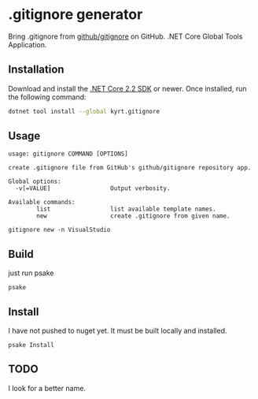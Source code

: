 # .gitignore generator

Bring .gitignore from [github/gitignore](https://github.com/github/gitignore) on GitHub. .NET Core Global Tools
Application.

## Installation

Download and install the [.NET Core 2.2 SDK](https://www.microsoft.com/net/download) or newer. Once installed, run the following command:

```bash
dotnet tool install --global kyrt.gitignore
```

## Usage

```powesehll
usage: gitignore COMMAND [OPTIONS]

create .gitignore file from GitHub's github/gitignore repository app.

Global options:
  -v[=VALUE]                 Output verbosity.

Available commands:
        list                 list available template names.
        new                  create .gitignore from given name.
```

```powesehll
gitignore new -n VisualStudio
```

## Build

just run psake

```powesehll
psake
```

## Install

I have not pushed to nuget yet. It must be built locally and installed.

```powesehll
psake Install
```

## TODO

I look for a better name.

